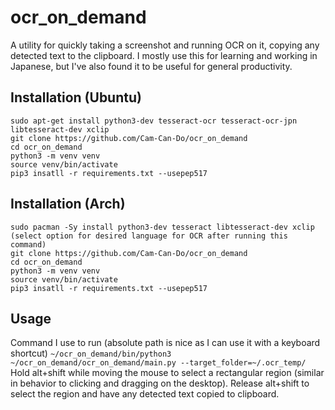 # ocr_on_demand
A utility for quickly taking a screenshot and running OCR on it, copying any detected text to the clipboard.
I mostly use this for learning and working in Japanese, but I've also found it to be useful for general
productivity.

## Installation (Ubuntu)
```
sudo apt-get install python3-dev tesseract-ocr tesseract-ocr-jpn libtesseract-dev xclip
git clone https://github.com/Cam-Can-Do/ocr_on_demand
cd ocr_on_demand
python3 -m venv venv
source venv/bin/activate
pip3 insatll -r requirements.txt --usepep517
```
## Installation (Arch)
```
sudo pacman -Sy install python3-dev tesseract libtesseract-dev xclip (select option for desired language for OCR after running this command)
git clone https://github.com/Cam-Can-Do/ocr_on_demand
cd ocr_on_demand
python3 -m venv venv
source venv/bin/activate
pip3 insatll -r requirements.txt --usepep517
```

## Usage
Command I use to run (absolute path is nice as I can use it with a keyboard shortcut)
`~/ocr_on_demand/bin/python3 ~/ocr_on_demand/ocr_on_demand/main.py --target_folder=~/.ocr_temp/`
Hold alt+shift while moving the mouse to select a rectangular region (similar in behavior to clicking and dragging on the desktop).
Release alt+shift to select the region and have any detected text copied to clipboard.
